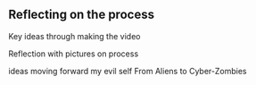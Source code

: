 ## Reflecting on the process

Key ideas through making the video

Reflection with pictures on process

ideas moving forward
my evil self
From Aliens to Cyber-Zombies
